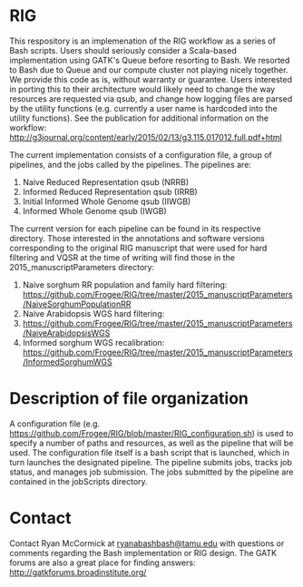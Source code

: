 RIG
=====

This respository is an implemenation of the RIG workflow as a series of Bash scripts. Users should seriously consider a Scala-based implementation using GATK's Queue before resorting to Bash. We resorted to Bash due to Queue and our compute cluster not playing nicely together. We provide this code as is, without warranty or guarantee. Users interested in porting this to their architecture would likely need to change the way resources are requested via qsub, and change how logging files are parsed by the utility functions (e.g. currently a user name is hardcoded into the utility functions). See the publication for additional information on the workflow: http://g3journal.org/content/early/2015/02/13/g3.115.017012.full.pdf+html

The current implementation consists of a configuration file, a group of pipelines, and the jobs called by the pipelines. The pipelines are:

1. Naive Reduced Representation qsub (NRRB) 
2. Informed Reduced Representation qsub (IRRB) 
4. Initial Informed Whole Genome qsub (IIWGB)
5. Informed Whole Genome qsub (IWGB)

The current version for each pipeline can be found in its respective directory. Those interested in the annotations and software versions corresponding to the original RIG manuscript that were used for hard filtering and VQSR at the time of writing will find those in the 2015_manuscriptParameters directory:

1. Naive sorghum RR population and family hard filtering: https://github.com/Frogee/RIG/tree/master/2015_manuscriptParameters/NaiveSorghumPopulationRR 
2. Naive Arabidopsis WGS hard filtering:
3. https://github.com/Frogee/RIG/tree/master/2015_manuscriptParameters/NaiveArabidopsisWGS
3. Informed sorghum WGS recalibration: https://github.com/Frogee/RIG/tree/master/2015_manuscriptParameters/InformedSorghumWGS

Description of file organization
=====

A configuration file (e.g. https://github.com/Frogee/RIG/blob/master/RIG_configuration.sh) is used to specify a number of paths and resources, as well as the pipeline that will be used. The configuration file itself is a bash script that is launched, which in turn launches the designated pipeline. The pipeline submits jobs, tracks job status, and manages job submission. The jobs submitted by the pipeline are contained in the jobScripts directory.

Contact
=====

Contact Ryan McCormick at ryanabashbash@tamu.edu with questions or comments regarding the Bash implementation or RIG design. The GATK forums are also a great place for finding answers: http://gatkforums.broadinstitute.org/ 

